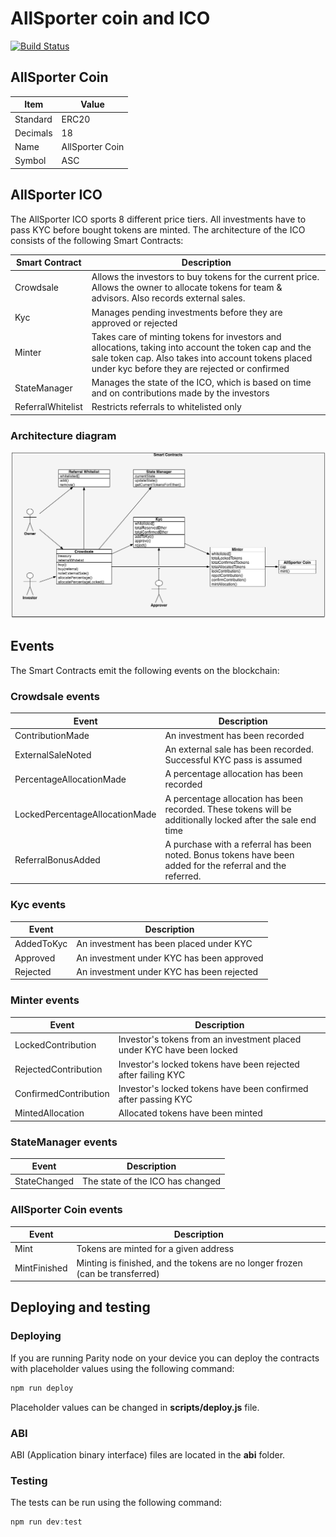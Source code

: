 # AllSporter coin and ICO

[![Build Status](https://travis-ci.com/EthWorks/allsporter-crowdsale.svg?token=KKBqp4NVqooxKsABJQeo&branch=master)](https://travis-ci.com/EthWorks/allsporter-crowdsale)

## AllSporter Coin

| Item  | Value |
| ------------- | ------------- |
| Standard  | ERC20  |
| Decimals | 18 |
| Name | AllSporter Coin |
| Symbol | ASC |

## AllSporter ICO

The AllSporter ICO sports 8 different price tiers. All investments have to pass KYC before bought tokens are minted. The architecture of the ICO consists of the following Smart Contracts:

| Smart Contract  | Description |
| ------------- | ------------- |
| Crowdsale | Allows the investors to buy tokens for the current price. Allows the owner to allocate tokens for team & advisors. Also records external sales. |
| Kyc | Manages pending investments before they are approved or rejected |
| Minter | Takes care of minting tokens for investors and allocations, taking into account the token cap and the sale token cap. Also takes into account tokens placed under kyc before they are rejected or confirmed |
| StateManager | Manages the state of the ICO, which is based on time and on contributions made by the investors |
| ReferralWhitelist | Restricts referrals to whitelisted only |

### Architecture diagram

![Architecture](/images/architecture.png)

## Events

The Smart Contracts emit the following events on the blockchain:

### Crowdsale events

| Event  | Description |
| ------------- | ------------- |
| ContributionMade | An investment has been recorded |
| ExternalSaleNoted | An external sale has been recorded. Successful KYC pass is assumed |
| PercentageAllocationMade | A percentage allocation has been recorded |
| LockedPercentageAllocationMade | A percentage allocation has been recorded. These tokens will be additionally locked after the sale end time |
| ReferralBonusAdded | A purchase with a referral has been noted. Bonus tokens have been added for the referral and the referred. |

### Kyc events

| Event  | Description |
| ------------- | ------------- |
| AddedToKyc | An investment has been placed under KYC |
| Approved | An investment under KYC has been approved |
| Rejected | An investment under KYC has been rejected |

### Minter events

| Event  | Description |
| ------------- | ------------- |
| LockedContribution | Investor's tokens from an investment placed under KYC have been locked |
| RejectedContribution | Investor's locked tokens have been rejected after failing KYC |
| ConfirmedContribution | Investor's locked tokens have been confirmed after passing KYC |
| MintedAllocation | Allocated tokens have been minted |

### StateManager events

| Event  | Description |
| ------------- | ------------- |
| StateChanged | The state of the ICO has changed |

### AllSporter Coin events

| Event  | Description |
| ------------- | ------------- |
| Mint | Tokens are minted for a given address |
| MintFinished | Minting is finished, and the tokens are no longer frozen (can be transferred) |

## Deploying and testing

### Deploying

If you are running Parity node on your device you can deploy the contracts with placeholder values using the following command:

```javascript
npm run deploy
```

Placeholder values can be changed in **scripts/deploy.js** file.

### ABI

ABI (Application binary interface) files are located in the **abi** folder.

### Testing

The tests can be run using the following command:
```javascript
npm run dev:test
```
